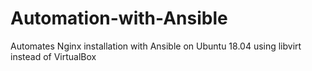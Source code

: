 # Automation-with-Ansible
Automates Nginx installation with Ansible on Ubuntu 18.04 using libvirt instead of VirtualBox
